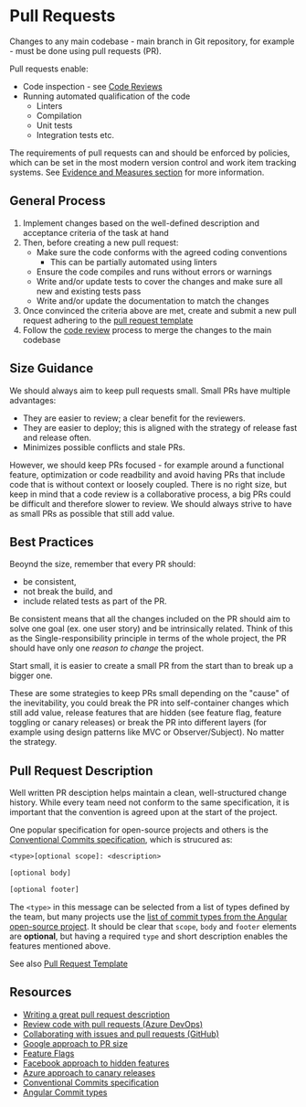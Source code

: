 # Pull Requests

Changes to any main codebase - main branch in Git repository, for example - must be done using pull requests (PR).

Pull requests enable:

* Code inspection - see [Code Reviews](./README.md)
* Running automated qualification of the code
  * Linters
  * Compilation
  * Unit tests
  * Integration tests etc.

The requirements of pull requests can and should be enforced by policies, which can be set in the most modern version control and work item tracking systems. See [Evidence and Measures section](./evidence-and-measures/README.md) for more information.

## General Process

1. Implement changes based on the well-defined description and acceptance criteria of the task at hand
1. Then, before creating a new pull request:
    * Make sure the code conforms with the agreed coding conventions
        * This can be partially automated using linters
    * Ensure the code compiles and runs without errors or warnings
    * Write and/or update tests to cover the changes and make sure all new and existing tests pass
    * Write and/or update the documentation to match the changes
1. Once convinced the criteria above are met, create and submit a new pull request adhering to the [pull request template](./pull-request-template.md)
1. Follow the [code review](./process-guidance/README.md) process to merge the changes to the main codebase

## Size Guidance

We should always aim to keep pull requests small. Small PRs have multiple advantages:

* They are easier to review; a clear benefit for the reviewers.
* They are easier to deploy; this is aligned with the strategy of release fast and release often.
* Minimizes possible conflicts and stale PRs.

However, we should keep PRs focused - for example around a functional feature, optimization or code readbility and avoid having PRs that include code that is without context or loosely coupled. There is no right size, but keep in mind that a code review is a collaborative process, a big PRs could be difficult and therefore slower to review. We should always strive to have as small PRs as possible that still add value.

## Best Practices

Beoynd the size, remember that every PR should:

* be consistent,
* not break the build, and
* include related tests as part of the PR.

Be consistent means that all the changes included on the PR should aim to solve one goal (ex. one user story) and be intrinsically related. Think of this as the Single-responsibility principle in terms of the whole project, the PR should have only one *reason to change* the project.

Start small, it is easier to create a small PR from the start than to break up a bigger one.

These are some strategies to keep PRs small depending on the "cause" of the inevitability, you could break the PR into self-container changes which still add value, release features that are hidden (see feature flag, feature toggling or canary releases) or break the PR into different layers (for example using design patterns like MVC or Observer/Subject). No matter the strategy.

## Pull Request Description

Well written PR desciption helps maintain a clean, well-structured change history. While every team need not conform to the same specification, it is important that the convention is agreed upon at the start of the project.

One popular specification for open-source projects and others is the [Conventional Commits specification](https://www.conventionalcommits.org/en/v1.0.0-beta.2/), which is strucured as:

```txt
<type>[optional scope]: <description>

[optional body]

[optional footer]
```

The `<type>` in this message can be selected from a list of types defined by the team, but many projects use the [list of commit types from the Angular open-source project](https://github.com/angular/angular/blob/22b96b9/CONTRIBUTING.md#type). It should be clear that `scope`, `body` and `footer` elements are **optional**, but having a required `type` and short description enables the features mentioned above.

See also [Pull Request Template](./pull-request-template.md)

## Resources

* [Writing a great pull request description](https://www.pullrequest.com/blog/writing-a-great-pull-request-description)
* [Review code with pull requests (Azure DevOps)](https://docs.microsoft.com/en-us/azure/devops/repos/git/pull-requests?view=azure-devops)
* [Collaborating with issues and pull requests (GitHub)](https://help.github.com/en/github/collaborating-with-issues-and-pull-requests)
* [Google approach to PR size](https://google.github.io/eng-practices/review/developer/small-cls.html)
* [Feature Flags](https://www.martinfowler.com/articles/feature-toggles.html)
* [Facebook approach to hidden features](https://launchdarkly.com/blog/secret-to-facebooks-hacker-engineering-culture/)
* [Azure approach to canary releases](https://docs.microsoft.com/en-us/azure/architecture/framework/devops/deployment#stage-your-workloads)
* [Conventional Commits specification](https://www.conventionalcommits.org/en/v1.0.0-beta.2/)
* [Angular Commit types](https://github.com/angular/angular/blob/22b96b9/CONTRIBUTING.md#type)
